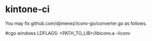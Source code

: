 kintone-ci
==========

You may fix github.com/djimenez/iconv-go/converter.go as follows.

#cgo windows LDFLAGS: <PATH_TO_LIB>/libiconv.a -liconv